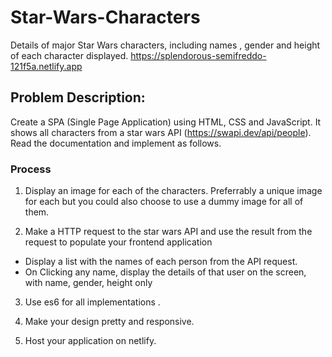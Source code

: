 # Star-Wars-Characters
Details of major Star Wars characters, including names , gender and height of each character displayed. https://splendorous-semifreddo-121f5a.netlify.app

## Problem Description:

Create a SPA (Single Page Application) using HTML, CSS and JavaScript. It shows all characters from a star wars API (https://swapi.dev/api/people). Read the documentation and implement as follows.

### Process 

1. Display an image for each of the characters. Preferrably a unique image for each but you could also choose to use a dummy image for all of them.

2. Make a HTTP request to the star wars API and use the result from the request to populate your frontend application

- Display a list with the names of each person from the API request.
- On Clicking any name, display the details of that user on the screen, with name, gender, height only

3. Use es6 for all implementations .

4. Make your design pretty and responsive.

5.  Host your application on netlify.


